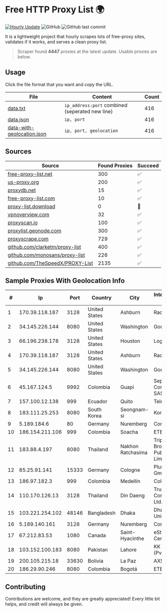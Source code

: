 
# Free HTTP Proxy List 🌍

[![Hourly Update](https://github.com/mertguvencli/http-proxy-list/actions/workflows/main.yml/badge.svg?branch=main)](https://github.com/mertguvencli/http-proxy-list/actions/workflows/main.yml)
![GitHub](https://img.shields.io/github/license/mertguvencli/http-proxy-list)
![GitHub last commit](https://img.shields.io/github/last-commit/mertguvencli/http-proxy-list)

It is a lightweight project that hourly scrapes lots of free-proxy sites, validates if it works, and serves a clean proxy list.


> Scraper found **4447** proxies at the latest update. Usable proxies are below.

## Usage

Click the file format that you want and copy the URL.


|File|Content|Count|
|----|-------|-----|
|[data.txt](https://raw.githubusercontent.com/mertguvencli/http-proxy-list/main/proxy-list/data.txt)|`ip_address:port` combined (seperated new line)|416|
|[data.json](https://raw.githubusercontent.com/mertguvencli/http-proxy-list/main/proxy-list/data.json)|`ip, port`|416|
|[data-with-geolocation.json](https://raw.githubusercontent.com/mertguvencli/http-proxy-list/main/proxy-list/data-with-geolocation.json)|`ip, port, geolocation`|416|

## Sources

|Source|Found Proxies|Succeed|
|------|-------------|-------|
|[free-proxy-list.net](https://free-proxy-list.net)|300|✅|
|[us-proxy.org](https://www.us-proxy.org)|200|✅|
|[proxydb.net](http://proxydb.net)|15|✅|
|[free-proxy-list.com](https://free-proxy-list.com/?page=&port=&type%5B%5D=http&type%5B%5D=https&up_time=0&search=Search)|10|✅|
|[proxy-list.download](https://www.proxy-list.download/HTTP)|0|🚫|
|[vpnoverview.com](https://vpnoverview.com/privacy/anonymous-browsing/free-proxy-servers)|32|✅|
|[proxyscan.io](https://www.proxyscan.io)|100|✅|
|[proxylist.geonode.com](https://proxylist.geonode.com/api/proxy-list?limit=300&page=1&sort_by=lastChecked&sort_type=desc&protocols=http,https)|300|✅|
|[proxyscrape.com](https://api.proxyscrape.com/v2/?request=displayproxies&protocol=http&timeout=10000&country=all&ssl=all&anonymity=all)|729|✅|
|[github.com/clarketm/proxy-list](https://raw.githubusercontent.com/clarketm/proxy-list/master/proxy-list-raw.txt)|400|✅|
|[github.com/monosans/proxy-list](https://raw.githubusercontent.com/monosans/proxy-list/main/proxies/http.txt)|226|✅|
|[github.com/TheSpeedX/PROXY-List](https://raw.githubusercontent.com/TheSpeedX/PROXY-List/master/http.txt)|2135|✅|


## Sample Proxies With Geolocation Info

|#|Ip|Port|Country|City|Internet Service Provider|
|-|--|----|-------|----|-------------------------|
|1|170.39.118.187|3128|United States|Ashburn|Rackdog, LLC|
|2|34.145.226.144|8080|United States|Washington|Google LLC|
|3|66.196.238.178|3128|United States|Houston|Logix|
|4|170.39.118.187|3128|United States|Ashburn|Rackdog, LLC|
|5|34.145.226.144|8080|United States|Washington|Google LLC|
|6|45.167.124.5|9992|Colombia|Guapi|Sepcom Comunicaciones SAS|
|7|157.100.12.138|999|Ecuador|Quito|Telconet S.A|
|8|183.111.25.253|8080|South Korea|Seongnam-si|Korea Telecom|
|9|5.189.184.6|80|Germany|Nuremberg|Contabo GmbH|
|10|186.154.211.106|999|Colombia|Soacha|ETB - Colombia|
|11|183.88.4.197|8080|Thailand|Nakhon Ratchasima|Triple T Broadband Public Company Limited|
|12|85.25.91.141|15333|Germany|Cologne|PlusServer GmbH|
|13|186.97.182.3|999|Colombia|Medellín|Colombia Móvil|
|14|110.170.126.13|3128|Thailand|Din Daeng|True Internet Corporation CO. Ltd.|
|15|103.221.254.102|48146|Bangladesh|Dhaka|Dhaka University|
|16|5.189.140.161|3128|Germany|Nuremberg|Contabo GmbH|
|17|67.212.83.53|1080|Canada|Saint-Hyacinthe|eStruxture Data Centers Inc.|
|18|103.152.100.183|8080|Pakistan|Lahore|KK Networks (Pvt) Ltd.|
|19|200.105.215.18|33630|Bolivia|La Paz|AXS Bolivia S. A.|
|20|186.29.90.246|8080|Colombia|Bogotá|ETB - Colombia|



## Contributing

Contributions are welcome, and they are greatly appreciated! Every
little bit helps, and credit will always be given.

